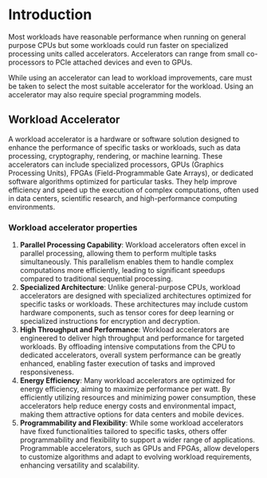 # Introduction

Most workloads have reasonable performance when running on general purpose CPUs but some workloads could run faster on specialized processing units called accelerators. Accelerators can range from small co-processors to PCIe attached devices and even to GPUs.

While using an accelerator can lead to workload improvements, care must be taken to select the most suitable accelerator for the workload. Using an accelerator may also require special programming models.

## Workload Accelerator

A workload accelerator is a hardware or software solution designed to enhance the performance of specific tasks or workloads, such as data processing, cryptography, rendering, or machine learning. These accelerators can include specialized processors, GPUs (Graphics Processing Units), FPGAs (Field-Programmable Gate Arrays), or dedicated software algorithms optimized for particular tasks. They help improve efficiency and speed up the execution of complex computations, often used in data centers, scientific research, and high-performance computing environments.

### Workload accelerator properties

1. **Parallel Processing Capability**: Workload accelerators often excel in parallel processing, allowing them to perform multiple tasks simultaneously. This parallelism enables them to handle complex computations more efficiently, leading to significant speedups compared to traditional sequential processing.
2. **Specialized Architecture**: Unlike general-purpose CPUs, workload accelerators are designed with specialized architectures optimized for specific tasks or workloads. These architectures may include custom hardware components, such as tensor cores for deep learning or specialized instructions for encryption and decryption.
3. **High Throughput and Performance**: Workload accelerators are engineered to deliver high throughput and performance for targeted workloads. By offloading intensive computations from the CPU to dedicated accelerators, overall system performance can be greatly enhanced, enabling faster execution of tasks and improved responsiveness.
4. **Energy Efficiency**: Many workload accelerators are optimized for energy efficiency, aiming to maximize performance per watt. By efficiently utilizing resources and minimizing power consumption, these accelerators help reduce energy costs and environmental impact, making them attractive options for data centers and mobile devices.
5. **Programmability and Flexibility**: While some workload accelerators have fixed functionalities tailored to specific tasks, others offer programmability and flexibility to support a wider range of applications. Programmable accelerators, such as GPUs and FPGAs, allow developers to customize algorithms and adapt to evolving workload requirements, enhancing versatility and scalability.
